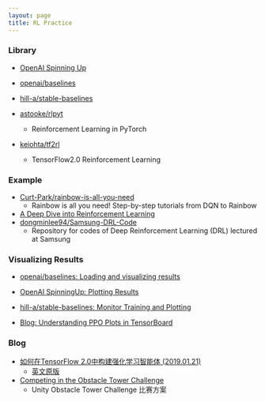 ```yaml
---
layout: page
title: RL Practice
---
```


### Library

- [OpenAI Spinning Up](http://spinningup.openai.com/en/latest/index.html)
- [openai/baselines](https://github.com/openai/baselines)
- [hill-a/stable-baselines](https://github.com/hill-a/stable-baselines)

- [astooke/rlpyt](https://github.com/astooke/rlpyt)
	- Reinforcement Learning in PyTorch
- [keiohta/tf2rl](https://github.com/keiohta/tf2rl)
	- TensorFlow2.0 Reinforcement Learning

### Example

- [Curt-Park/rainbow-is-all-you-need](https://github.com/Curt-Park/rainbow-is-all-you-need)
	- Rainbow is all you need! Step-by-step tutorials from DQN to Rainbow
- [A Deep Dive into Reinforcement Learning](https://www.toptal.com/machine-learning/deep-dive-into-reinforcement-learning)
- [dongminlee94/Samsung-DRL-Code](https://github.com/dongminlee94/Samsung-DRL-Code)
	- Repository for codes of Deep Reinforcement Learning (DRL) lectured at Samsung

### Visualizing Results

- [openai/baselines: Loading and visualizing results](https://github.com/openai/baselines/blob/master/docs/viz/viz.ipynb)
- [OpenAI SpinningUp: Plotting Results](http://spinningup.openai.com/en/latest/user/plotting.html)
- [hill-a/stable-baselines: Monitor Training and Plotting](https://github.com/hill-a/stable-baselines)

- [Blog: Understanding PPO Plots in TensorBoard](https://medium.com/aureliantactics/understanding-ppo-plots-in-tensorboard-cbc3199b9ba2)

### Blog

- [如何在TensorFlow 2.0中构建强化学习智能体 (2019.01.21)](https://www.jiqizhixin.com/articles/2019-01-21-15?from=synced&keyword=%E5%A4%9A%E6%99%BA%E8%83%BD%E4%BD%93%E5%BC%BA%E5%8C%96%E5%AD%A6%E4%B9%A0)
	- [英文原版](http://inoryy.com/post/tensorflow2-deep-reinforcement-learning/)
- [Competing in the Obstacle Tower Challenge](https://blog.aqnichol.com/2019/07/24/competing-in-the-obstacle-tower-challenge/)
	-  Unity Obstacle Tower Challenge 比赛方案

